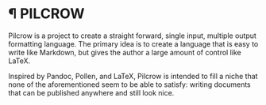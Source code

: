 # ¶ PILCROW

Pilcrow is a project to create a straight forward, single input, multiple output
formatting language. The primary idea is to create a language that is easy to
write like Markdown, but gives the author a large amount of control like LaTeX.

Inspired by Pandoc, Pollen, and LaTeX, Pilcrow is intended to fill a niche that
none of the aforementioned seem to be able to satisfy: writing documents that
can be published anywhere and still look nice.
